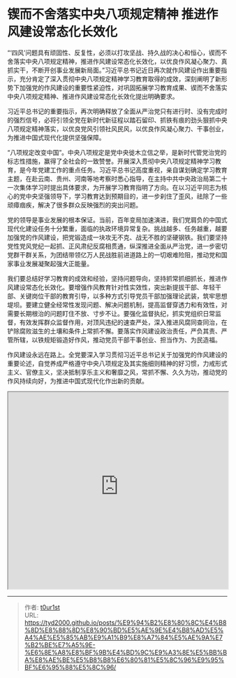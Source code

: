 # 锲而不舍落实中央八项规定精神 推进作风建设常态化长效化


“‘四风’问题具有顽固性、反复性，必须以打攻坚战、持久战的决心和恒心，锲而不舍落实中央八项规定精神，推进作风建设常态化长效化，以优良作风凝心聚力、真抓实干，不断开创事业发展新局面。”习近平总书记近日再次就作风建设作出重要指示，充分肯定了深入贯彻中央八项规定精神学习教育取得的成效，深刻阐明了新形势下加强党的作风建设的重要性紧迫性，对巩固拓展学习教育成果、锲而不舍落实中央八项规定精神、推进作风建设常态化长效化提出明确要求。

习近平总书记的重要指示，再次明确释放了全面从严治党只有进行时、没有完成时的强烈信号，必将引领全党在新时代新征程以踏石留印、抓铁有痕的劲头狠抓中央八项规定精神落实，以优良党风引领社风民风，以优良作风凝心聚力、干事创业，为推进中国式现代化提供坚强保障。

“八项规定改变中国”。中央八项规定是党中央徙木立信之举，是新时代管党治党的标志性措施，赢得了全社会的一致赞誉。开展深入贯彻中央八项规定精神学习教育，是今年党建工作的重点任务。习近平总书记高度重视，亲自谋划确定学习教育主题，在赴云南、贵州、河南等地考察时悉心指导，在主持中共中央政治局第二十一次集体学习时提出具体要求，为开展学习教育指明了方向。在以习近平同志为核心的党中央坚强领导下，学习教育达到预期目的，进一步刹住了歪风，祛除了一些顽瘴痼疾，解决了很多群众反映强烈的突出问题。

党的领导是事业发展的根本保证。当前，百年变局加速演进，我们党肩负的中国式现代化建设任务十分繁重，面临的执政环境异常复杂。挑战越多、任务越重，越要加强党的作风建设，把党锻造成一块攻无不克、战无不胜的坚硬钢铁。我们要坚持党性党风党纪一起抓、正风肃纪反腐相贯通，纵深推进全面从严治党，进一步密切党群干群关系，为团结带领亿万人民战胜前进道路上的一切艰难险阻，推动党和国家事业发展凝聚起强大正能量。

我们要总结好学习教育的成效和经验，坚持问题导向，坚持抓常抓细抓长，推进作风建设常态化长效化。要增强作风教育针对性实效性，突出新提拔干部、年轻干部、关键岗位干部的教育引导，以多种方式引导党员干部加强理论武装，筑牢思想堤坝。要建立健全经常性发现问题、解决问题机制，提高监督穿透力和有效性，对需要长期根治的问题盯住不放、寸步不让。要强化监督执纪，抓实党组织日常监督，有效发挥群众监督作用，对顶风违纪的速查严处，深入推进风腐同查同治，在铲除腐败滋生的土壤和条件上常抓不懈。要落实作风建设政治责任，严负其责、严管所辖，以铁规矩锻造好作风，推动党员干部干事创业、担当作为、为民造福。

作风建设永远在路上。全党要深入学习贯彻习近平总书记关于加强党的作风建设的重要论述，自觉养成严格遵守中央八项规定及其实施细则精神的好习惯，力戒形式主义、官僚主义，坚决抵制享乐主义和奢靡之风，常抓不懈、久久为功，推动党的作风持续向好，为推进中国式现代化作出新的贡献。

<iframe
    width="100%"
    height="450"
    src="https://content-static.cctvnews.cctv.com/snow-book/index.html?item_id=16010224453032136547&track_id=A811AC80-0449-4400-BBB4-2F4535D58A4A_778255435559"
></iframe>

---

> 作者: [t0ur1st](https://github.com/tyd2000)  
> URL: https://tyd2000.github.io/posts/%E9%94%B2%E8%80%8C%E4%B8%8D%E8%88%8D%E8%90%BD%E5%AE%9E%E4%B8%AD%E5%A4%AE%E5%85%AB%E9%A1%B9%E8%A7%84%E5%AE%9A%E7%B2%BE%E7%A5%9E-%E6%8E%A8%E8%BF%9B%E4%BD%9C%E9%A3%8E%E5%BB%BA%E8%AE%BE%E5%B8%B8%E6%80%81%E5%8C%96%E9%95%BF%E6%95%88%E5%8C%96/  

